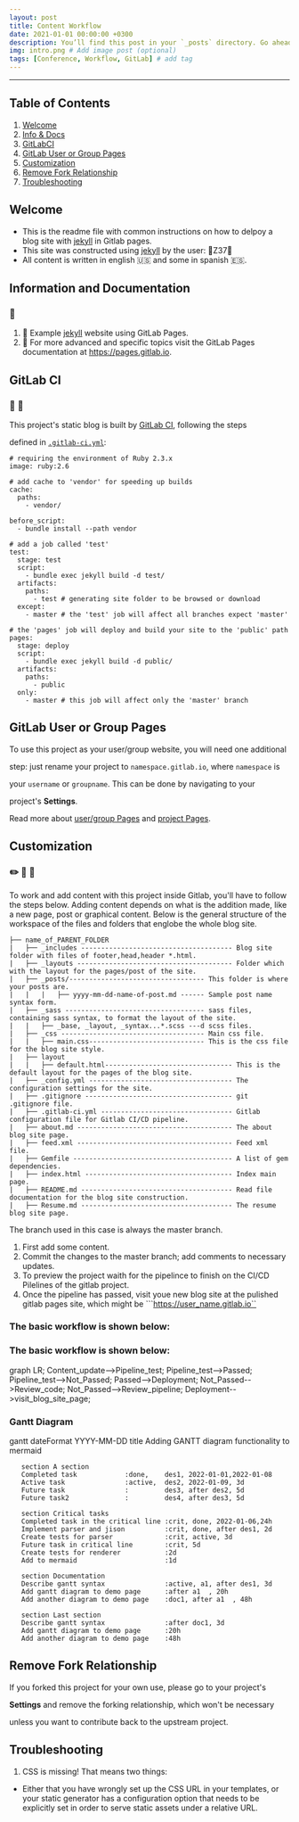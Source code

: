 ```yaml
---
layout: post
title: Content Workflow
date: 2021-01-01 00:00:00 +0300
description: You’ll find this post in your `_posts` directory. Go ahead and edit it and re-build the site to see your changes. # Add post description (optional)
img: intro.png # Add image post (optional)
tags: [Conference, Workflow, GitLab] # add tag
---
```



<!---
New section division
-->
******************************************************
## Table of Contents
1. [Welcome](#welcome)
2. [Info & Docs](#information-and-documentation)
3. [GitLabCI](#gitlab-ci )
4. [GitLab User or Group Pages](#gitlab-user-or-group-pages)
5. [Customization](#customization)
6. [Remove Fork Relationship](#remove-fork-relationship)
7. [Troubleshooting](#troubleshooting)


## Welcome 
- This is the readme file with common instructions on how to delpoy a blog site with [jekyll] in Gitlab pages.
- This site was constructed using [jekyll] by the user: :8ball:Z37:8ball:
- All content is written in english :us: and some in spanish :es:.

## Information and Documentation 
### :notebook_with_decorative_cover:

 1. :gem: Example [jekyll] website using GitLab Pages.
 2. :book: For more advanced and specific topics visit the GitLab Pages documentation at https://pages.gitlab.io. 

<!---
New section division
New section division
New section division
-->

## GitLab CI 
### :wrench: :hammer:
This project's static blog is built by [GitLab CI][ci], following the steps

defined in [`.gitlab-ci.yml`](.gitlab-ci.yml):

```
# requiring the environment of Ruby 2.3.x
image: ruby:2.6

# add cache to 'vendor' for speeding up builds
cache:
  paths: 
    - vendor/

before_script:
  - bundle install --path vendor

# add a job called 'test'
test:
  stage: test
  script:
    - bundle exec jekyll build -d test/
  artifacts:
    paths:
      - test # generating site folder to be browsed or download
  except:
    - master # the 'test' job will affect all branches expect 'master'

# the 'pages' job will deploy and build your site to the 'public' path
pages:
  stage: deploy
  script:
    - bundle exec jekyll build -d public/
  artifacts:
    paths:
      - public
  only:
    - master # this job will affect only the 'master' branch
```

<!---
New section division
New section division
New section division
-->

## GitLab User or Group Pages
To use this project as your user/group website, you will need one additional

step: just rename your project to `namespace.gitlab.io`, where `namespace` is

your `username` or `groupname`. This can be done by navigating to your

project's **Settings**.  

Read more about [user/group Pages][userpages] and [project Pages][projpages].

<!---
New section division
New section division
New section division
-->

## Customization
### :pencil2: :triangular_ruler: :straight_ruler:
To work and add content with this project inside Gitlab, you'll have to follow the steps below. Adding content depends on what is the addition made, like a new page, post or graphical content. Below is the general structure of the workspace of the files and folders that englobe the whole blog site.
```
├── name_of_PARENT_FOLDER
|   ├── _includes -------------------------------------- Blog site folder with files of footer,head,header *.html.
|   ├── _layouts --------------------------------------- Folder which with the layout for the pages/post of the site.
|   ├── _posts/---------------------------------- This folder is where your posts are.
|   |	|   ├── yyyy-mm-dd-name-of-post.md ------ Sample post name syntax form.
|   ├── _sass ----------------------------------- sass files, containing sass syntax, to format the layout of the site.
|   |	├── _base, _layout, _syntax...*.scss ---d scss files.
|   ├── _css ------------------------------------ Main css file.
|   |	├── main.css----------------------------- This is the css file for the blog site style.
|   ├── layout
|   |	├── default.html-------------------------------- This is the default layout for the pages of the blog site.
|   ├── _config.yml ------------------------------------ The configuration settings for the site.
|   ├── .gitignore ------------------------------------- git .gitignore file.
|   ├── .gitlab-ci.yml --------------------------------- Gitlab configuration file for Gitlab CI/CD pipeline.
|   ├── about.md --------------------------------------- The about blog site page.
|   ├── feed.xml --------------------------------------- Feed xml file.
|   ├── Gemfile ---------------------------------------- A list of gem dependencies.
|   ├── index.html ------------------------------------- Index main page.
|   ├── README.md -------------------------------------- Read file documentation for the blog site construction.
|   ├── Resume.md -------------------------------------- The resume blog site page.
```
The branch used in this case is always the master branch.
1. First add some content. 
2. Commit the changes to the master branch; add comments to necessary updates.
3. To preview the project waith for the pipelince to finish on the CI/CD Pilelines of the gitlab project.
4. Once the pipeline has passed, visit youe new blog site at the pulished gitlab pages site, which might be ```https://user_name.gitlab.io``

### The basic workflow is shown below: 

### The basic workflow is shown below: 
<script async src="https://unpkg.com/mermaid@8.2.3/dist/mermaid.min.js"></script>
<div class="mermaid">
graph LR; 
Content_update-->Pipeline_test; Pipeline_test-->Passed;
Pipeline_test-->Not_Passed;
Passed-->Deployment;
Not_Passed-->Review_code;
Not_Passed-->Review_pipeline;
Deployment-->visit_blog_site_page;
</div>



### Gantt Diagram

<!-- this is a gantt diagramm-->

<div class="mermaid">
gantt
       dateFormat  YYYY-MM-DD
       title Adding GANTT diagram functionality to mermaid

       section A section
       Completed task            :done,    des1, 2022-01-01,2022-01-08
       Active task               :active,  des2, 2022-01-09, 3d
       Future task               :         des3, after des2, 5d
       Future task2              :         des4, after des3, 5d

       section Critical tasks
       Completed task in the critical line :crit, done, 2022-01-06,24h
       Implement parser and jison          :crit, done, after des1, 2d
       Create tests for parser             :crit, active, 3d
       Future task in critical line        :crit, 5d
       Create tests for renderer           :2d
       Add to mermaid                      :1d

       section Documentation
       Describe gantt syntax               :active, a1, after des1, 3d
       Add gantt diagram to demo page      :after a1  , 20h
       Add another diagram to demo page    :doc1, after a1  , 48h

       section Last section
       Describe gantt syntax               :after doc1, 3d
       Add gantt diagram to demo page      :20h
       Add another diagram to demo page    :48h
</div>
 

## Remove Fork Relationship
If you forked this project for your own use, please go to your project's

**Settings** and remove the forking relationship, which won't be necessary

unless you want to contribute back to the upstream project.


## Troubleshooting

1. CSS is missing! That means two things:

* Either that you have wrongly set up the CSS URL in your templates, or your static generator has a configuration option that needs to be explicitly set in order to serve static assets under a relative URL.
  

[ci]: https://about.gitlab.com/gitlab-ci/

[jekyll]: https://jekyllrb.com/

[install]: http://nanoc.ws/doc/installation/

[documentation]: https://jekyllrb.com/docs/

[userpages]: https://docs.gitlab.com/ce/user/project/pages/introduction.html#user-or-group-pages

[projpages]: https://docs.gitlab.com/ce/user/project/pages/introduction.html#project-pages
